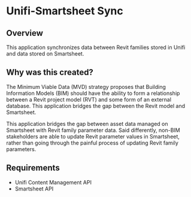 # Unifi-Smartsheet Sync

## Overview

This application synchronizes data between Revit families stored in Unifi and data stored on Smartsheet.

## Why was this created?

The Minimum Viable Data (MVD) strategy proposes that Building Information Models (BIM) should have the ability to form a relationship between a Revit project model (RVT) and some form of an external database. This application bridges the gap between the Revit model and Smartsheet. 

This application bridges the gap between asset data managed on Smartsheet with Revit family parameter data. Said differently, non-BIM stakeholders are able to update Revit parameter values in Smartsheet, rather than going through the painful process of updating Revit family parameters.

## Requirements
- Unifi Content Management API
- Smartsheet API 